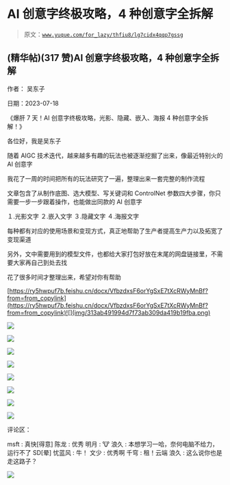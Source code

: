 # AI 创意字终极攻略，4 种创意字全拆解

> 原文：[`www.yuque.com/for_lazy/thfiu8/lg7cidx4qqp7gssg`](https://www.yuque.com/for_lazy/thfiu8/lg7cidx4qqp7gssg)



## (精华帖)(317 赞)AI 创意字终极攻略，4 种创意字全拆解 

作者： 吴东子 

日期：2023-07-18 

《爆肝 7 天！AI 创意字终极攻略，光影、隐藏、嵌入、海报 4 种创意字全拆解！》 

各位好，我是吴东子 

随着 AIGC 技术迭代，越来越多有趣的玩法也被逐渐挖掘了出来，像最近特别火的 AI 创意字 

我花了一周的时间把所有的玩法研究了一遍，整理出来一套完整的制作流程 

文章包含了从制作底图、选大模型、写关键词和 ControlNet 参数四大步骤，你只需要一步一步跟着操作，也能做出同款的 AI 创意字 

１.光影文字 ２.嵌入文字 ３.隐藏文字 ４.海报文字 

每种都有对应的使用场景和变现方式，真正地帮助了生产者提高生产力以及拓宽了变现渠道 

另外，文中需要用到的模型文件，也都给大家打包好放在末尾的网盘链接里，不需要大家再自己到处去找 

花了很多时间才整理出来，希望对你有帮助 

[https://ry5hwpuf7b.feishu.cn/docx/VfbzdxsF6orYgSxE7tXcRWyMnBf?from=from_copylink](https://ry5hwpuf7b.feishu.cn/docx/VfbzdxsF6orYgSxE7tXcRWyMnBf?from=from_copylink)![](img/313ab491994d7f73ab309da419b19fba.png) 

![](img/ebdf13d622d405ff134852fb6cf2ebd9.png) 

![](img/a35dc812361087aa5b0afe93d292511d.png) 

![](img/daacdb9f217f01ddac3f5d01e102b28b.png) 

![](img/31aef949d64c5c3defa50858e855b20a.png) 

![](img/58017329e077c7ec2ac97e1541b86fdc.png) 

![](img/01bbfb24807ec9bffb9359cfd7877192.png) 

![](img/b4a9e1c6e52a1575d9b3dd31491d1714.png) 

![](img/f8eee2ad7fa52d80b238a2b412a50389.png) 

评论区： 

msft : 真快[得意] 陈龙 : 优秀 明月 : 🐮 浪久 : 本想学习一哈，奈何电脑不给力，运行不了 SD[晕] 忧蓝风 : 牛！ 文少 : 优秀啊 千穹 : 租！云端 浪久 : 这么说你也是走这路子？ 

![](img/894d30a529e7c37bcd3392323c99941c.png) 
